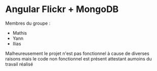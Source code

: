 # Angular Flickr + MongoDB

Membres du groupe : 
- Mathis
- Yann
- Ilias

Malheureusement le projet n'est pas fonctionnel à cause de diverses raisons mais le code non fonctionnel est présent attestant aumoins du travail réalisé
